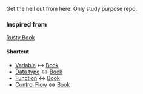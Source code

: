 Get the hell out from here! Only study purpose repo.
### Inspired from
[Rusty Book](https://doc.rust-lang.org/book/)

#### Shortcut
- [Variable](https://github.com/mhnaufal/rust-book/blob/main/src/variable.rs) <-> [Book](https://doc.rust-lang.org/book/ch03-01-variables-and-mutability.html)
- [Data type](https://github.com/mhnaufal/rust-book/blob/main/src/data_types.rs) <-> [Book](https://doc.rust-lang.org/book/ch03-02-data-types.html)
- [Function](https://github.com/mhnaufal/rust-book/blob/main/src/function.rs) <-> [Book](https://doc.rust-lang.org/book/ch03-03-how-functions-work.html)
- [Control Flow](https://github.com/mhnaufal/rust-book/blob/main/src/control_flow.rs) <-> [Book](https://doc.rust-lang.org/book/ch03-05-control-flow.html)